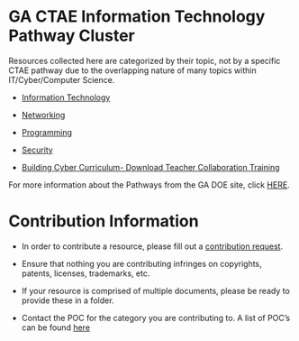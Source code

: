 GA CTAE Information Technology Pathway Cluster
==============================================

Resources collected here are categorized by their topic, not by a specific CTAE
pathway due to the overlapping nature of many topics within IT/Cyber/Computer
Science.

-   [Information Technology](IT/index.md)

-   [Networking](Networking/index.md)

-   [Programming](Programming/index.md)

-   [Security](Security/index.md)

-   [Building Cyber Curriculum- Download Teacher Collaboration Training](link)

For more information about the Pathways from the GA DOE site, click
[HERE](https://www.gadoe.org/Curriculum-Instruction-and-Assessment/CTAE/Pages/cluster-IT.aspx).

Contribution Information
========================

-   In order to contribute a resource, please fill out a [contribution
    request](https://docs.google.com/forms/d/e/1FAIpQLSfhQ0AbE_iuUwK0WtLZXDThx_KvSleLL6hPKMS09QF1YB8nbw/viewform?usp=sf_link).

-   Ensure that nothing you are contributing infringes on copyrights, patents,
    licenses, trademarks, etc.

-   If your resource is comprised of multiple documents, please be ready to
    provide these in a folder.

-   Contact the POC for the category you are contributing to. A list of POC’s
    can be found [here](contacts.md)
